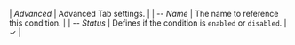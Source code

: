 | *Advanced* | Advanced Tab settings. |
| -- *Name* | The name to reference this condition. |
| -- *Status* | Defines if the condition is `enabled` or `disabled`. | &#x2713; |
